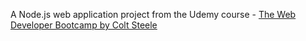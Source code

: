 A Node.js web application project from the Udemy course - <a href="https://www.udemy.com/the-web-developer-bootcamp/">The Web Developer Bootcamp by Colt Steele</a>
